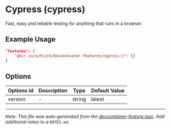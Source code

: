 
# Cypress (cypress)

Fast, easy and reliable testing for anything that runs in a browser.

## Example Usage

```json
"features": {
    "ghcr.io/schlich/devcontainer-features/cypress:1": {}
}
```

## Options

| Options Id | Description | Type | Default Value |
|-----|-----|-----|-----|
| version | - | string | latest |



---

_Note: This file was auto-generated from the [devcontainer-feature.json](https://github.com/schlich/devcontainer-features/blob/main/src/cypress/devcontainer-feature.json).  Add additional notes to a `NOTES.md`._

